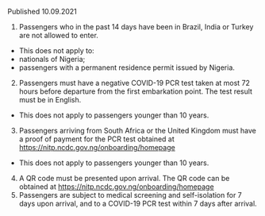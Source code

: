 Published 10.09.2021
1. Passengers who in the past 14 days have been in Brazil, India or Turkey are not allowed to enter.
- This does not apply to:
- nationals of Nigeria;
- passengers with a permanent residence permit issued by Nigeria.
2. Passengers must have a negative COVID-19 PCR test taken at most 72 hours before departure from the first embarkation point. The test result must be in English.
- This does not apply to passengers younger than 10 years.
3. Passengers arriving from South Africa or the United Kingdom must have a proof of payment for the PCR test obtained at <a href="https://nitp.ncdc.gov.ng/onboarding/homepage">https://nitp.ncdc.gov.ng/onboarding/homepage</a>
- This does not apply to passengers younger than 10 years.
4. A QR code must be presented upon arrival. The QR code can be obtained at <a href="https://nitp.ncdc.gov.ng/onboarding/homepage">https://nitp.ncdc.gov.ng/onboarding/homepage</a>
5. Passengers are subject to medical screening and self-isolation for 7 days upon arrival, and to a COVID-19 PCR test within 7 days after arrival.
